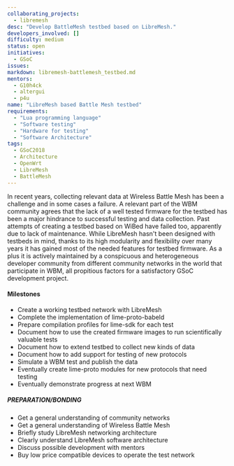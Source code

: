 ```yaml
---
collaborating_projects:
  - libremesh
desc: "Develop BattleMesh testbed based on LibreMesh."
developers_involved: []
difficulty: medium
status: open
initiatives:
  - GSoC
issues:
markdown: libremesh-battlemesh_testbed.md
mentors:
  - G10h4ck
  - altergui
  - p4u
name: "LibreMesh based Battle Mesh testbed"
requirements:
  - "Lua programming language"
  - "Software testing"
  - "Hardware for testing"
  - "Software Architecture"
tags:
  - GSoC2018
  - Architecture
  - OpenWrt
  - LibreMesh
  - BattleMesh
---
```



In recent years, collecting relevant data at Wireless Battle Mesh has been a
challenge and in some cases a failure. A relevant part of the WBM community
agrees that the lack of a well tested firmware for the testbed has been a major
hindrance to successful testing and data collection.
Past attempts of creating a testbed based on WiBed have failed too, apparently
due to lack of maintenance.
While LibreMesh hasn't been designed with testbeds in mind, thanks to its high
modularity and flexibility over many years it has gained most of the needed
features for testbed firmware. As a plus it is actively maintained by a
conspicuous and heterogeneous developer community from different community
networks in the world that participate in WBM, all propitious factors for a
satisfactory GSoC development project.


#### Milestones

* Create a working testbed network with LibreMesh
* Complete the implementation of lime-proto-babeld
* Prepare compilation profiles for lime-sdk for each test
* Document how to use the created firmware images to run scientifically valuable tests
* Document how to extend testbed to collect new kinds of data
* Document how to add support for testing of new protocols
* Simulate a WBM test and publish the data
* Eventually create lime-proto modules for new protocols that need testing
* Eventually demonstrate progress at next WBM


##### PREPARATION/BONDING

* Get a general understanding of community networks
* Get a general understanding of Wireless Battle Mesh
* Briefly study LibreMesh networking architecture
* Clearly understand LibreMesh software architecture
* Discuss possible development with mentors
* Buy low price compatible devices to operate the test network
